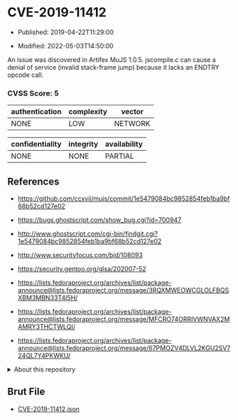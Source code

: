 # CVE-2019-11412

- Published: 2019-04-22T11:29:00

- Modified: 2022-05-03T14:50:00

An issue was discovered in Artifex MuJS 1.0.5. jscompile.c can cause a denial of service (invalid stack-frame jump) because it lacks an ENDTRY opcode call.

### CVSS Score: **5**

| authentication | complexity | vector |
| --- | --- | --- |
| NONE | LOW | NETWORK |

| confidentiality | integrity | availability |
| --- | --- | --- |
| NONE | NONE | PARTIAL |

## References

* https://github.com/ccxvii/mujs/commit/1e5479084bc9852854feb1ba9bf68b52cd127e02

* https://bugs.ghostscript.com/show_bug.cgi?id=700947

* http://www.ghostscript.com/cgi-bin/findgit.cgi?1e5479084bc9852854feb1ba9bf68b52cd127e02

* http://www.securityfocus.com/bid/108093

* https://security.gentoo.org/glsa/202007-52

* https://lists.fedoraproject.org/archives/list/package-announce@lists.fedoraproject.org/message/3RQXMWEOWCGLOLFBQSXBM3MBN33T4I5H/

* https://lists.fedoraproject.org/archives/list/package-announce@lists.fedoraproject.org/message/MFCRO74ORRIVWNVAX2MAMRY3THCTWLQI/

* https://lists.fedoraproject.org/archives/list/package-announce@lists.fedoraproject.org/message/67PMOZV4DLVL2KGU2SV724QL7Y4PKWKU/

<details>
<summary>About this repository</summary> 

  This repository is part of the project [Live Hack CVE](https://github.com/Live-Hack-CVE). Main website can be found [www.live-hack.org](https://www.live-hack.org) 
  
  Made by [Sn0wAlice](https://github.com/Sn0wAlice) for the people that care about security and need to have a feed of the latest CVEs. Hope you enjoy it, don't forget to star the repo and follow me on [Twitter](https://twitter.com/Sn0wAlice) and [Github](https://github.com/Sn0wAlice). And that is my [personnal website](https://www.alice-snow.me/)

  - [Home Page](https://github.com/Live-Hack-CVE)
  - [Framework](https://github.com/Live-Hack-CVE/cve-framework)
  - [CVE database](https://github.com/Live-Hack-CVE/full_database)
  - [Changelog](https://github.com/Live-Hack-CVE/Changelog)
</details>

## Brut File

* [CVE-2019-11412.json](https://raw.githubusercontent.com/Live-Hack-CVE/full_database/main/cves/2019/CVE-2019-11412.json)

